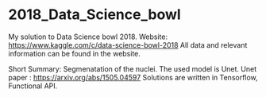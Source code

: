 # 2018_Data_Science_bowl
My solution to Data Science bowl 2018. Website: https://www.kaggle.com/c/data-science-bowl-2018
All data and relevant information can be found in the website.

Short Summary:
Segmenatation of the nuclei. The used model is Unet. Unet paper : https://arxiv.org/abs/1505.04597
Solutions are written in Tensorflow, Functional API.

